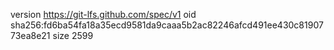 version https://git-lfs.github.com/spec/v1
oid sha256:fd6ba54fa18a35ecd9581da9caaa5b2ac82246afcd491ee430c8190773ea8e21
size 2599
